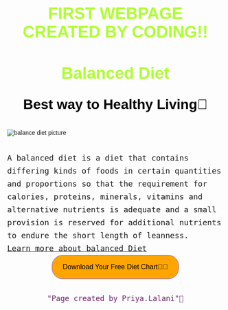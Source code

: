 # FIRST WEBPAGE CREATED BY CODING!!
<!DOCTYPE html>
<html lang="en">
  <head>
    <meta charset="UTF-8" />
    <meta http-equiv="X-UA-Compatible" content="IE=edge" />
    <meta name="viewport" content="width=device-width, initial-scale=1.0" />
    <title>Healthy Living</title>
    <style>
      body {
        font-family: Cerebri Sans, Helvetica, Arial, sans-serif;
      }
      section {
        margin: 120px 0;
      }
      h2 {
        font-weight: 900;
        color: black;
        font-size: 32px;
        line-height: 48px;
        margin: 0;
        text-align: center;
        padding: 0 0 24px;
      }
      h1 {
        color: greenyellow;
        text-align: center;
        font-size: 38px;
      }
      p2 {
        font-size: 18px;
        line-height: 30px;
        font-family: PT Mono, monospace;
        text-align: center;
      }
      button {
        border-radius: 25px;
        margin: 0 auto;
        display: block;
        background-color: orange;
        border: 1px solid #885df1;
        color: black;
        font-size: 16px;
        line-height: 22px;
        padding: 16px 24px;
        text-decoration: none;
        transition: all 200ms ease;
      }
      button:hover {
        color: #fff;
        background: #885df1;
        cursor: pointer;
      }
      footer {
        text-align: center;
        color: rgb(109, 36, 109);
        font-size: 17px;
      }
      .marginauto {
        margin: 10px auto 20px;
        display: block;
      }
    </style>
  </head>
  <body>
    <h1>Balanced Diet</h1>
    <h2>Best way to Healthy Living🎯</h2>
    <p1>
      <div>
        <img
          class="marginauto"
          src="https://s3.amazonaws.com/shecodesio-production/uploads/files/000/018/126/original/666.png?1633204610"
          alt="balance diet picture"
        />
      </div>
    </p1>
    <br />
    <p2>
      A balanced diet is a diet that contains differing kinds of foods in
      certain quantities and proportions so that the requirement for calories,
      proteins, minerals, vitamins and alternative nutrients is adequate and a
      small provision is reserved for additional nutrients to endure the short
      length of leanness.
      <br />
      <a href="https://www.healthline.com/health/balanced-diet"
        >Learn more about balanced Diet</a
      >
      <br />
      <button class="download-button">Download Your Free Diet Chart💪🏼</button>
      <br />
      <footer>"Page created by Priya.Lalani"🍁</footer>
    </p2>
    <script>
      function download() {
        let name = prompt("what is your name?");
        let email = prompt("what is your email address?");
        alert(
          "Thank you" +
            " " +
            name +
            "😎" +
            ",We will email your chart soon,Meanwhile eat healthy." +
            "🍀"
        );
      }
      let downloadButton = document.querySelector(".download-button");
      downloadButton.addEventListener("click", download);
    </script>
  </body>
</html>

